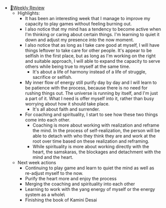 - [📝Weekly Review](<📝Weekly Review.md>)
    - Highlights:
        - It has been an interesting week that I manage to improve my capacity to play games without feeling burning out.
        - I also notice that my mind has a tendency to become active when I'm thinking or caring about certain things. I'm learning to quiet it down and adjust my presence into the now moment.
        - I also notice that as long as I take care good at myself, I will have things leftover to take care for other people. It's appear to be selfish in the first place, but as long as I'm working on the right and suitable approach, I will able to expand the capacity to serve others while being true to myself at the same time.
            - It's about a life of harmony instead of a life of struggle, sacrifice or selfish.
        - My inner flow of energy still purify day by day and I will learn to be patience with the process, because there is no need for rushing things out. The universe is running by itself, and I'm just a part of it. What I need is offer myself into it, rather than busy worrying about how it should take place.
            - It's all about faith and surrender.
        - For coaching and spirituality, I start to see how these two things come into each other.
            -  Coaching is more about working with realization and reframe the mind. In the process of self-realization, the person will be able to detach with who they think they are and work at the root over time based on these realization and reframing. 
            - While spirituality is more about working directly with the heart, the samskaras, the blockages and detachment with the mind and the heart.
    - Next week actions
        - Continuing to play game and learn to quiet the mind as well as re-adjust myself to the now.
        - Purify the heart more and enjoy the process
        - Merging the coaching and spirituality into each other
        - Learning to work with the yang energy of myself or the energy system as a whole\
        - Finishing the book of Kamini Desai

